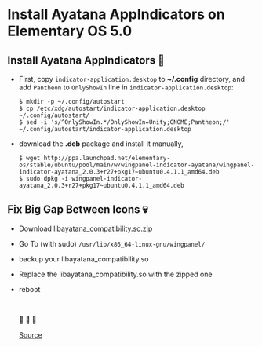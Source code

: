 # Install Ayatana AppIndicators on Elementary OS 5.0

## Install Ayatana AppIndicators :kiss:

- First, copy `indicator-application.desktop` to **~/.config** directory, and add `Pantheon` to `OnlyShowIn` line in `indicator-application.desktop`:

  ```console
  $ mkdir -p ~/.config/autostart
  $ cp /etc/xdg/autostart/indicator-application.desktop ~/.config/autostart/
  $ sed -i 's/^OnlyShowIn.*/OnlyShowIn=Unity;GNOME;Pantheon;/' ~/.config/autostart/indicator-application.desktop
  ```

- download the **.deb** package and install it manually,

  ```console
  $ wget http://ppa.launchpad.net/elementary-os/stable/ubuntu/pool/main/w/wingpanel-indicator-ayatana/wingpanel-indicator-ayatana_2.0.3+r27+pkg17~ubuntu0.4.1.1_amd64.deb
  $ sudo dpkg -i wingpanel-indicator-ayatana_2.0.3+r27+pkg17~ubuntu0.4.1.1_amd64.deb
  ```


## Fix Big Gap Between Icons :skull:

- Download [libayatana_compatibility.so.zip](https://github.com/mdh34/elementary-indicators/files/3776351/libayatana_compatibility.so.zip)

- Go To (with sudo) `/usr/lib/x86_64-linux-gnu/wingpanel/`

- backup your libayatana_compatibility.so

- Replace the libayatana_compatibility.so with the zipped one

- reboot

  <br>

  :space_invader:  :space_invader:  :space_invader:
  
  [Source](https://github.com/mdh34/elementary-indicators/issues/1)
